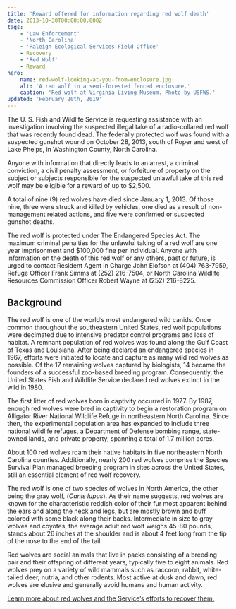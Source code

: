 ```yaml
---
title: 'Reward offered for information regarding red wolf death'
date: 2013-10-30T00:00:00.000Z
tags:
    - 'Law Enforcement'
    - 'North Carolina'
    - 'Raleigh Ecological Services Field Office'
    - Recovery
    - 'Red Wolf'
    - Reward
hero:
    name: red-wolf-looking-at-you-from-enclosure.jpg
    alt: 'A red wolf in a semi-forested fenced enclosure.'
    caption: 'Red wolf at Virginia Living Museum. Photo by USFWS.'
updated: 'February 20th, 2019'
---
```


The U. S. Fish and Wildlife Service is requesting assistance with an investigation involving the suspected illegal take of a radio-collared red wolf that was recently found dead. The federally protected wolf was found with a suspected gunshot wound on October 28, 2013, south of Roper and west of Lake Phelps, in Washington County, North Carolina.
  
Anyone with information that directly leads to an arrest, a criminal conviction, a civil penalty assessment, or forfeiture of property on the subject or subjects responsible for the suspected unlawful take of this red wolf may be eligible for a reward of up to $2,500.

A total of nine (9) red wolves have died since January 1, 2013. Of those nine, three were struck and killed by vehicles, one died as a result of non-management related actions, and five were confirmed or suspected gunshot deaths.

The red wolf is protected under The Endangered Species Act. The maximum criminal penalties for the unlawful taking of a red wolf are one year imprisonment and $100,000 fine per individual. Anyone with information on the death of this red wolf or any others, past or future, is urged to contact Resident Agent in Charge John Elofson at (404) 763-7959, Refuge Officer Frank Simms at (252) 216-7504, or North Carolina Wildlife Resources Commission Officer Robert Wayne at (252) 216-8225.

## Background

The red wolf is one of the world’s most endangered wild canids. Once common throughout the southeastern United States, red wolf populations were decimated due to intensive predator control programs and loss of habitat. A remnant population of red wolves was found along the Gulf Coast of Texas and Louisiana. After being declared an endangered species in 1967, efforts were initiated to locate and capture as many wild red wolves as possible. Of the 17 remaining wolves captured by biologists, 14 became the founders of a successful zoo-based breeding program.  Consequently, the United States Fish and Wildlife Service declared red wolves extinct in the wild in 1980.

The first litter of red wolves born in captivity occurred in 1977. By 1987, enough red wolves were bred in captivity to begin a restoration program on Alligator River National Wildlife Refuge in northeastern North Carolina. Since then, the experimental population area has expanded to include three national wildlife refuges, a Department of Defense bombing range, state-owned lands, and private property, spanning a total of 1.7 million acres.

About 100 red wolves roam their native habitats in five northeastern North Carolina counties. Additionally, nearly 200 red wolves comprise the Species Survival Plan managed breeding program in sites across the United States, still an essential element of red wolf recovery.

The red wolf is one of two species of wolves in North America, the other being the gray wolf, (*Canis lupus*). As their name suggests, red wolves are known for the characteristic reddish color of their fur most apparent behind the ears and along the neck and legs, but are mostly brown and buff colored with some black along their backs. Intermediate in size to gray wolves and coyotes, the average adult red wolf weighs 45-80 pounds, stands about 26 inches at the shoulder and is about 4 feet long from the tip of the nose to the end of the tail.

Red wolves are social animals that live in packs consisting of a breeding pair and their offspring of different years, typically five to eight animals. Red wolves prey on a variety of wild mammals such as raccoon, rabbit, white-tailed deer, nutria, and other rodents. Most active at dusk and dawn, red wolves are elusive and generally avoid humans and human activity.

[Learn more about red wolves and the Service’s efforts to recover them.](/wildlife/mammals/red-wolf)
